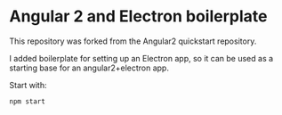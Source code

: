 # Angular 2 and Electron boilerplate

This repository was forked from the Angular2 quickstart repository.

I added boilerplate for setting up an Electron app, so it can be used as a starting base for an angular2+electron app.

Start with:

```
npm start
```
